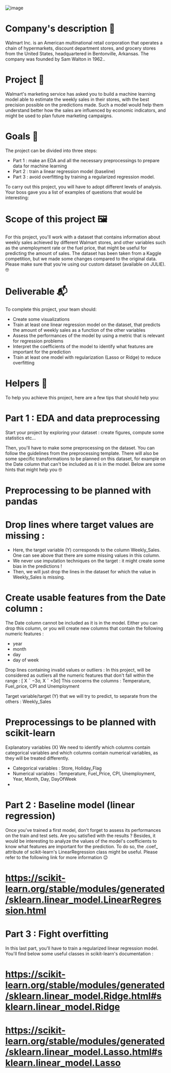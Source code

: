 ![image](https://i.pinimg.com/736x/7a/85/32/7a853220cce2fced4a053c36bb96883f.jpg)


# Company's description 📇
Walmart Inc. is an American multinational retail corporation that operates a chain of hypermarkets, discount department stores, and grocery stores from the United States, headquartered in Bentonville, Arkansas. The company was founded by Sam Walton in 1962..
  
# Project 🚧
Walmart's marketing service has asked you to build a machine learning model able to estimate the weekly sales in their stores, with the best precision possible on the predictions made. Such a model would help them understand better how the sales are influenced by economic indicators, and might be used to plan future marketing campaigns.

# Goals 🎯
The project can be divided into three steps:

-  Part 1 : make an EDA and all the necessary preprocessings to prepare data for machine learning
-  Part 2 : train a linear regression model (baseline)
-  Part 3 : avoid overfitting by training a regularized regression model.

To carry out this project, you will have to adopt different levels of analysis. Your boss gave you a list of examples of questions that would be interesting:

# Scope of this project 🖼️
For this project, you'll work with a dataset that contains information about weekly sales achieved by different Walmart stores, and other variables such as the unemployment rate or the fuel price, that might be useful for predicting the amount of sales. The dataset has been taken from a Kaggle competition, but we made some changes compared to the original data. Please make sure that you're using our custom dataset (available on JULIE). 🤓

# Deliverable 📬
To complete this project, your team should:

-  Create some visualizations
-  Train at least one linear regression model on the dataset, that predicts the amount of weekly sales as a function of the other variables
-  Assess the performances of the model by using a metric that is relevant for regression problems
-  Interpret the coefficients of the model to identify what features are important for the prediction
-  Train at least one model with regularization (Lasso or Ridge) to reduce overfitting

# Helpers 🦮
To help you achieve this project, here are a few tips that should help you:

# Part 1 : EDA and data preprocessing
Start your project by exploring your dataset : create figures, compute some statistics etc...

Then, you'll have to make some preprocessing on the dataset. You can follow the guidelines from the preprocessing template. There will also be some specific transformations to be planned on this dataset, for example on the Date column that can't be included as it is in the model. Below are some hints that might help you 🤓

# Preprocessing to be planned with pandas
# Drop lines where target values are missing :

-  Here, the target variable (Y) corresponds to the column Weekly_Sales. One can see above that there are some missing values in this column.
-  We never use imputation techniques on the target : it might create some bias in the predictions !
-  Then, we will just drop the lines in the dataset for which the value in Weekly_Sales is missing.

# Create usable features from the Date column : 
The Date column cannot be included as it is in the model. Either you can drop this column, or you will create new columns that contain the following numeric features :

-  year
-  month
-  day
-  day of week

Drop lines containing invalid values or outliers : In this project, will be considered as outliers all the numeric features that don't fall within the range : [ 
X
ˉ
 −3σ, 
X
ˉ
 +3σ] 
This concerns the columns : Temperature, Fuel_price, CPI and Unemployment

Target variable/target (Y) that we will try to predict, to separate from the others : Weekly_Sales

# Preprocessings to be planned with scikit-learn
Explanatory variables (X) We need to identify which columns contain categorical variables and which columns contain numerical variables, as they will be treated differently.

-  Categorical variables : Store, Holiday_Flag
-  Numerical variables : Temperature, Fuel_Price, CPI, Unemployment, Year, Month, Day, DayOfWeek
-  
# Part 2 : Baseline model (linear regression)
Once you've trained a first model, don't forget to assess its performances on the train and test sets. Are you satisfied with the results ? Besides, it would be interesting to analyze the values of the model's coefficients to know what features are important for the prediction. To do so, the .coef_ attribute of scikit-learn's LinearRegression class might be useful. Please refer to the following link for more information 😉 

# https://scikit-learn.org/stable/modules/generated/sklearn.linear_model.LinearRegression.html

# Part 3 : Fight overfitting
In this last part, you'll have to train a regularized linear regression model. You'll find below some useful classes in scikit-learn's documentation :

# https://scikit-learn.org/stable/modules/generated/sklearn.linear_model.Ridge.html#sklearn.linear_model.Ridge
# https://scikit-learn.org/stable/modules/generated/sklearn.linear_model.Lasso.html#sklearn.linear_model.Lasso
